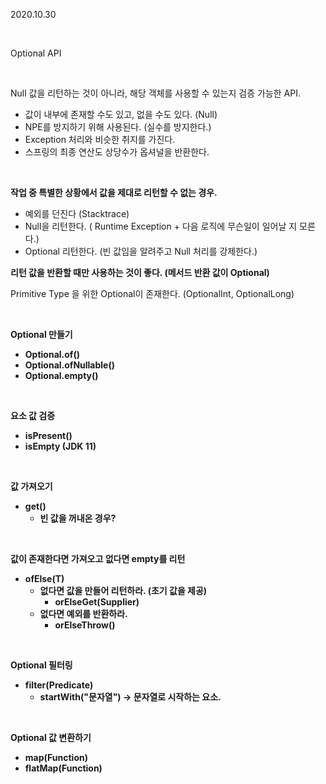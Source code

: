 2020.10.30

<br/>

Optional API

<br/>

Null 값을 리턴하는 것이 아니라, 해당 객체를 사용할 수 있는지 검증 가능한 API.

- 값이 내부에 존재할 수도 있고, 없을 수도 있다. (Null)
- NPE를 방지하기 위해 사용된다. (실수를 방지한다.)
- Exception 처리와 비슷한 취지를 가진다.
- 스프링의 최종 연산도 상당수가 옵셔널을 반환한다.

<br/>

**작업 중 특별한 상황에서 값을 제대로 리턴할 수 없는 경우.**

- 예외를 던진다 (Stacktrace)
- Null을 리턴한다. ( Runtime Exception + 다음 로직에 무슨일이 일어날 지 모른다.)
- Optional 리턴한다. (빈 값임을 알려주고 Null 처리를 강제한다.)

**리턴 값을 반환할 때만 사용하는 것이 좋다. (메서드 반환 값이 Optional)**

Primitive Type 을 위한 Optional이 존재한다. (OptionalInt, OptionalLong)

<br/>

**Optional 만들기**

- **Optional.of()**
- **Optional.ofNullable()**
- **Optional.empty()**

<br/>

**요소 값 검증**

- **isPresent()**
- **isEmpty (JDK 11)**

<br/>

**값 가져오기**

- **get()**
    - **빈 값을 꺼내온 경우?**

<br/>

**값이 존재한다면 가져오고 없다면 empty를 리턴**

- **ofElse(T)**
    - **없다면 값을 만들어 리턴하라. (초기 값을 제공)**
        - **orElseGet(Supplier)**
    - **없다면 예외를 반환하라.**
        - **orElseThrow()**

<br/>

**Optional 필터링**

- **filter(Predicate)**
    - **startWith("문자열") → 문자열로 시작하는 요소.**

<br/>

**Optional 값 변환하기**

- **map(Function)**
- **flatMap(Function)**